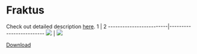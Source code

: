 # Fraktus
Check out detailed description [here](https://dievskiy.github.io/fraktus).
1 | 2
-------------------------|-------------------------
![](https://imgur.com/D571OaA.png)   |  ![](https://imgur.com/Uautk80.png)

[Download](https://play.google.com/store/apps/details?id=app.rootstock)
